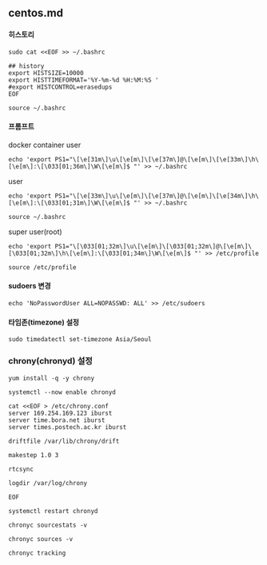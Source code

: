 ## centos.md

#### 히스토리
```
sudo cat <<EOF >> ~/.bashrc

## history
export HISTSIZE=10000
export HISTTIMEFORMAT='%Y-%m-%d %H:%M:%S '
#export HISTCONTROL=erasedups
EOF
```
```
source ~/.bashrc
```

#### 프롬프트
docker container user
```
echo 'export PS1="\[\e[31m\]\u\[\e[m\]\[\e[37m\]@\[\e[m\]\[\e[33m\]\h\[\e[m\]:\[\033[01;36m\]\W\[\e[m\]$ "' >> ~/.bashrc
```
user
```
echo 'export PS1="\[\e[33m\]\u\[\e[m\]\[\e[37m\]@\[\e[m\]\[\e[34m\]\h\[\e[m\]:\[\033[01;31m\]\W\[\e[m\]$ "' >> ~/.bashrc
```
```
source ~/.bashrc
```
super user(root)
```
echo 'export PS1="\[\033[01;32m\]\u\[\e[m\]\[\033[01;32m\]@\[\e[m\]\[\033[01;32m\]\h\[\e[m\]:\[\033[01;34m\]\W\[\e[m\]$ "' >> /etc/profile
```
```
source /etc/profile
```

#### sudoers 변경
```
echo 'NoPasswordUser ALL=NOPASSWD: ALL' >> /etc/sudoers
```

#### 타임존(timezone) 설정
```
sudo timedatectl set-timezone Asia/Seoul
```

### chrony(chronyd) 설정
```
yum install -q -y chrony
```
```
systemctl --now enable chronyd
```
```
cat <<EOF > /etc/chrony.conf
server 169.254.169.123 iburst
server time.bora.net iburst
server times.postech.ac.kr iburst

driftfile /var/lib/chrony/drift

makestep 1.0 3

rtcsync

logdir /var/log/chrony

EOF
```
```
systemctl restart chronyd
```
```
chronyc sourcestats -v
```
```
chronyc sources -v
```
```
chronyc tracking
```


